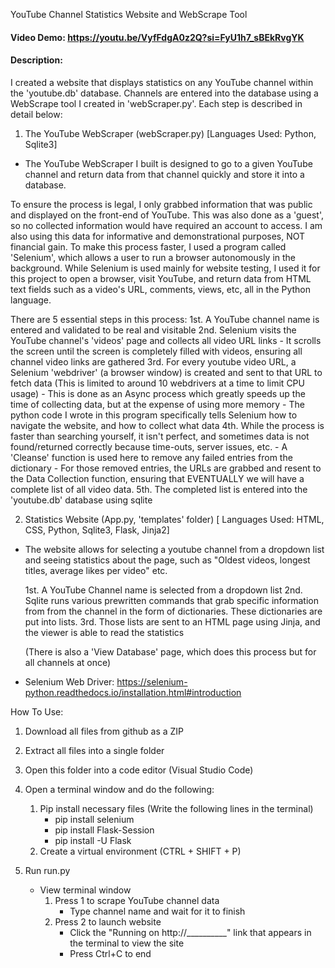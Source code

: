 YouTube Channel Statistics Website and WebScrape Tool
#### Video Demo:  https://youtu.be/VyfFdgA0z2Q?si=FyU1h7_sBEkRvgYK
#### Description:

I created a website that displays statistics on any YouTube channel within the 'youtube.db' database.
Channels are entered into the database using a WebScrape tool I created in 'webScraper.py'. Each step is described in detail below:


1. The YouTube WebScraper (webScraper.py) [Languages Used: Python, Sqlite3]
- The YouTube WebScraper I built is designed to go to a given YouTube channel and return data from that channel quickly and store it into a database.

To ensure the process is legal, I only grabbed information that was public and displayed on the front-end of YouTube. This was also done as a 'guest', so no collected information would have required an account to access. I am also using this data for informative and demonstrational purposes, NOT financial gain.
To make this process faster, I used a program called 'Selenium', which allows a user to run a browser autonomously in the background.
While Selenium is used mainly for website testing, I used it for this project to open a browser, visit YouTube, and return data from HTML text fields such as a video's URL, comments, views, etc, all in the Python language.

There are 5 essential steps in this process:
    1st. A YouTube channel name is entered and validated to be real and visitable
    2nd. Selenium visits the YouTube channel's 'videos' page and collects all video URL links
        - It scrolls the screen until the screen is completely filled with videos, ensuring all channel video links are gathered
    3rd. For every youtube video URL, a Selenium 'webdriver' (a browser window) is created and sent to that URL to fetch data (This is limited to around 10 webdrivers at a time to limit CPU usage)
        - This is done as an Async process which greatly speeds up the time of collecting data, but at the expense of using more memory
        - The python code I wrote in this program specifically tells Selenium how to navigate the website, and how to collect what data
    4th. While the process is faster than searching yourself, it isn't perfect, and sometimes data is not found/returned correctly because time-outs, server issues, etc.
        - A 'Cleanse' function is used here to remove any failed entries from the dictionary
        - For those removed entries, the URLs are grabbed and resent to the Data Collection function, ensuring that EVENTUALLY we will have a complete list of all video data.
    5th. The completed list is entered into the 'youtube.db' database using sqlite

2.  Statistics Website (App.py, 'templates' folder) [ Languages Used: HTML, CSS, Python, Sqlite3, Flask, Jinja2]
- The website allows for selecting a youtube channel from a dropdown list and seeing statistics about the page, such as "Oldest videos, longest titles, average likes per video" etc.

    1st. A YouTube Channel name is selected from a dropdown list
    2nd. Sqlite runs various prewritten commands that grab specific information from from the channel in the form of dictionaries. These dictionaries are put into lists.
    3rd. Those lists are sent to an HTML page using Jinja, and the viewer is able to read the statistics

    (There is also a 'View Database' page, which does this process but for all channels at once)

- Selenium Web Driver: https://selenium-python.readthedocs.io/installation.html#introduction



How To Use:
1. Download all files from github as a ZIP
2. Extract all files into a single folder
3. Open this folder into a code editor (Visual Studio Code)
4. Open a terminal window and do the following:
    1. Pip install necessary files (Write the following lines in the terminal)
        - pip install selenium
        - pip install Flask-Session
        - pip install -U Flask
    2. Create a virtual environment (CTRL + SHIFT + P)

5. Run run.py
   - View terminal window
        1. Press 1 to scrape YouTube channel data
            - Type channel name and wait for it to finish
        2. Press 2 to launch website
            - Click the "Running on http://__________" link that appears in the terminal to view the site
            - Press Ctrl+C to end
